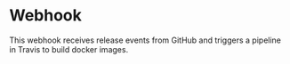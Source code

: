Webhook
=======

This webhook receives release events from GitHub and triggers a pipeline in Travis to build docker images.

